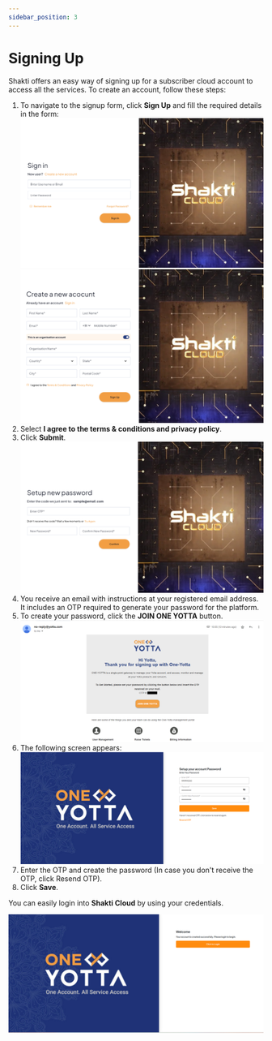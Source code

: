 ```yaml
---
sidebar_position: 3
---
```

# Signing Up

Shakti offers an easy way of signing up for a subscriber cloud account to access all the services. To create an account, follow these steps:

 1. To navigate to the signup form, click **Sign Up** and fill the required details in the form:
	![SignUp](LoggingIn.png)
	![Sign-in](SigningUp.png)
1. Select **I agree to the terms & conditions and privacy policy**.
2. Click **Submit**.
	![Sign-Up](SignUp1.png)
3. You receive an email with instructions at your registered email address. It includes an OTP required to generate your password for the platform.
4. To create your password, click the **JOIN ONE YOTTA** button.
	![Email Notification](EmailNotification.png)
5. The following screen appears: 
	![Create Password](CreatePassword.png)
6. Enter the OTP and create the password (In case you don't receive the OTP, click Resend OTP).
7. Click **Save**.

You can easily login into **Shakti Cloud** by using your credentials.

![Login ](login.png)